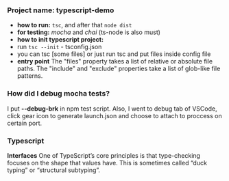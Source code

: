 ### Project name: typescript-demo

* **how to run:** `tsc`, and after that `node dist`  
* **for testing:** _mocha_ and _chai_ (ts-node is also must)  
* **how to init typescript project:**  
* run `tsc --init` - tsconfig.json  
* you can tsc [some files] or just run tsc and put files inside config file  
* **entry point** The "files" property takes a list of relative or absolute file paths. The "include" and "exclude" properties take a list of glob-like file patterns. 

### How did I debug mocha tests?
I put **--debug-brk** in npm test script. Also, I went to debug tab of VSCode, click gear icon to generate launch.json and choose to attach to proccess on certain port.

### Typescript

**Interfaces**
One of TypeScript’s core principles is that type-checking focuses on the shape that values have. This is sometimes  called “duck typing” or “structural subtyping”.